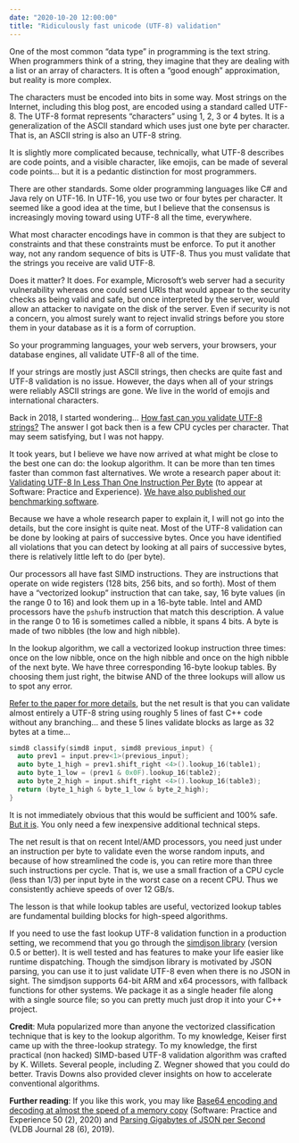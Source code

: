 ```yaml
---
date: "2020-10-20 12:00:00"
title: "Ridiculously fast unicode (UTF-8) validation"
---
```




One of the most common &ldquo;data type&rdquo; in programming is the text string. When programmers think of a string, they imagine that they are dealing with a list or an array of characters. It is often a &ldquo;good enough&rdquo; approximation, but reality is more complex.

The characters must be encoded into bits in some way. Most strings on the Internet, including this blog post, are encoded using a standard called UTF-8. The UTF-8 format represents &ldquo;characters&rdquo; using 1, 2, 3 or 4 bytes. It is a generalization of the ASCII standard which uses just one byte per character. That is, an ASCII string is also an UTF-8 string.

It is slightly more complicated because, technically, what UTF-8 describes are code points, and a visible character, like emojis, can be made of several code points&hellip; but it is a pedantic distinction for most programmers.

There are other standards. Some older programming languages like C# and Java rely on UTF-16. In UTF-16, you use two or four bytes per character. It seemed like a good idea at the time, but I believe that the consensus is increasingly moving toward using UTF-8 all the time, everywhere.

What most character encodings have in common is that they are subject to constraints and that these constraints must be enforce. To put it another way, not any random sequence of bits is UTF-8. Thus you must validate that the strings you receive are valid UTF-8.

Does it matter? It does. For example, Microsoft&rsquo;s web server had a security vulnerability whereas one could send URIs that would appear to the security checks as being valid and safe, but once interpreted by the server, would allow an attacker to navigate on the disk of the server. Even if security is not a concern, you almost surely want to reject invalid strings before you store them in your database as it is a form of corruption.

So your programming languages, your web servers, your browsers, your database engines, all validate UTF-8 all of the time.

If your strings are mostly just ASCII strings, then checks are quite fast and UTF-8 validation is no issue. However, the days when all of your strings were reliably ASCII strings are gone. We live in the world of emojis and international characters.

Back in 2018, I started wondering&hellip; [How fast can you validate UTF-8 strings?](/lemire/blog/2018/05/09/how-quickly-can-you-check-that-a-string-is-valid-unicode-utf-8/) The answer I got back then is a few CPU cycles per character. That may seem satisfying, but I was not happy.

It took years, but I believe we have now arrived at what might be close to the best one can do: the lookup algorithm. It can be more than ten times faster than common fast alternatives. We wrote a research paper about it: [Validating UTF-8 In Less Than One Instruction Per Byte](https://arxiv.org/pdf/2010.03090.pdf) (to appear at Software: Practice and Experience). [We have also published our benchmarking software](https://github.com/lemire/validateutf8-experiments).

Because we have a whole research paper to explain it, I will not go into the details, but the core insight is quite neat. Most of the UTF-8 validation can be done by looking at pairs of successive bytes. Once you have identified all violations that you can detect by looking at all pairs of successive bytes, there is relatively little left to do (per byte).

Our processors all have fast SIMD instructions. They are instructions that operate on wide registers (128 bits, 256 bits, and so forth). Most of them have a &ldquo;vectorized lookup&rdquo; instruction that can take, say, 16 byte values (in the range 0 to 16) and look them up in a 16-byte table. Intel and AMD processors have the `pshufb` instruction that match this description. A value in the range 0 to 16 is sometimes called a nibble, it spans 4 bits. A byte is made of two nibbles (the low and high nibble).

In the lookup algorithm, we call a vectorized lookup instruction three times: once on the low nibble, once on the high nibble and once on the high nibble of the next byte. We have three corresponding 16-byte lookup tables. By choosing them just right, the bitwise AND of the three lookups will allow us to spot any error.

[Refer to the paper for more details](https://arxiv.org/pdf/2010.03090.pdf), but the net result is that you can validate almost entirely a UTF-8 string using roughly 5 lines of fast C++ code without any branching&hellip; and these 5 lines validate blocks as large as 32 bytes at a time&hellip;
```C
simd8 classify(simd8 input, simd8 previous_input) {
  auto prev1 = input.prev<1>(previous_input);
  auto byte_1_high = prev1.shift_right <4>().lookup_16(table1);
  auto byte_1_low = (prev1 & 0x0F).lookup_16(table2);
  auto byte_2_high = input.shift_right <4>().lookup_16(table3);
  return (byte_1_high & byte_1_low & byte_2_high);
}
```


It is not immediately obvious that this would be sufficient and 100% safe. [But it is](https://arxiv.org/pdf/2010.03090.pdf). You only need a few inexpensive additional technical steps.

The net result is that on recent Intel/AMD processors, you need just under an instruction per byte to validate even the worse random inputs, and because of how streamlined the code is, you can retire more than three such instructions per cycle. That is, we use a small fraction of a CPU cycle (less than 1/3) per input byte in the worst case on a recent CPU. Thus we consistently achieve speeds of over 12 GB/s.

The lesson is that while lookup tables are useful, vectorized lookup tables are fundamental building blocks for high-speed algorithms.

If you need to use the fast lookup UTF-8 validation function in a production setting, we recommend that you go through the [simdjson library](https://github.com/simdjson/simdjson/blob/master/doc/basics.md#utf-8-validation-alone) (version 0.5 or better). It is well tested and has features to make your life easier like runtime dispatching. Though the simdjson library is motivated by JSON parsing, you can use it to just validate UTF-8 even when there is no JSON in sight. The simdjson supports 64-bit ARM and x64 processors, with fallback functions for other systems. We package it as a single header file along with a single source file; so you can pretty much just drop it into your C++ project.

__Credit__: Muła popularized more than anyone the vectorized classification technique that is key to the lookup algorithm. To my knowledge, Keiser first came up with the three-lookup strategy. To my knowledge, the first practical (non hacked) SIMD-based UTF-8 validation algorithm was crafted by K. Willets. Several people, including Z. Wegner showed that you could do better. Travis Downs also provided clever insights on how to accelerate conventional algorithms.

__Further reading__: If you like this work, you may like [Base64 encoding and decoding at almost the speed of a memory copy](https://arxiv.org/abs/1910.05109) (Software: Practice and Experience 50 (2), 2020) and [Parsing Gigabytes of JSON per Second](https://arxiv.org/abs/1902.08318) (VLDB Journal 28 (6), 2019).

